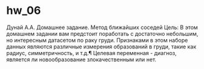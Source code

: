 # hw_06

Дунай А.А. Домашнее задание. Метод ближайших соседей
Цель:
В этом домашнем задании вам предстоит поработать с достаточно небольшим, но интересным датасетом по раку груди. Признаками в этом наборе данных являются различные измерения образований в груди, такие как радиус, симметричность, и т.д.¶
Целевая переменная - диагноз, является ли новообразование злокачественным или нет.
 
